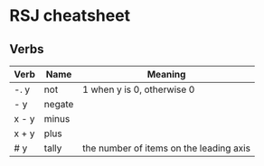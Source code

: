 # RSJ cheatsheet

## Verbs

| Verb  | Name   | Meaning                                 |
| ----- | ------ | --------------------------------------- |
| -. y  | not    | 1 when y is 0, otherwise 0              |
| - y   | negate |                                         |
| x - y | minus  |                                         |
| x + y | plus   |                                         |
| # y   | tally  | the number of items on the leading axis |
